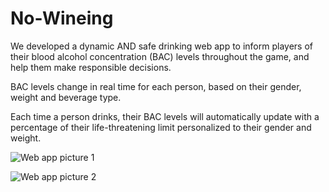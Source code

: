 # No-Wineing


We developed a dynamic AND safe drinking web app to inform players of their blood alcohol concentration (BAC) levels throughout the game, and help them make responsible decisions.

BAC levels change in real time for each person, based on their gender, weight and beverage type.

Each time a person drinks, their BAC levels will automatically update with a percentage of their life-threatening limit personalized to their gender and weight.

![Web app picture 1](http://i.imgur.com/1gxpaaC.png)

![Web app picture 2](http://i.imgur.com/d18eUdk.png)
